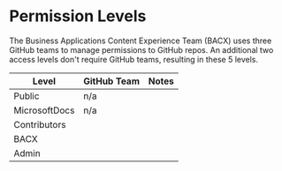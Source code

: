 # Permission Levels

The Business Applications Content Experience Team (BACX) uses three GitHub teams to manage permissions to GitHub repos. An additional two access levels don't require GitHub teams, resulting in these 5 levels.

|Level   | GitHub Team  |Notes   |
|---|---|---|
| Public  |n/a   |   |
| MicrosoftDocs  |n/a  |   |
| Contributors  |   |   |
| BACX  |   |   |
| Admin |   |   |
